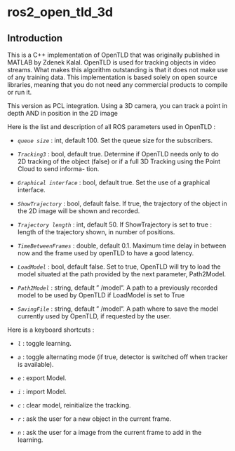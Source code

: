 # ros2_open_tld_3d

## Introduction

This is a C++ implementation of OpenTLD that was originally published in MATLAB by Zdenek Kalal. OpenTLD is used for tracking objects in video streams. What makes this algorithm outstanding is that it does not make use of any training data. This implementation is based solely on open source libraries, meaning that you do not need any commercial products to compile or run it.

This version as PCL integration. Using a 3D camera, you can track a point in depth AND in position in the 2D image

Here is the list and description of all ROS parameters used in OpenTLD :

+ *`queue size`* : int, default 100.
Set the queue size for the subscribers.
+ *`Tracking3`* : bool, default true.
Determine if OpenTLD needs only to do 2D tracking of the object
(false) or if a full 3D Tracking using the Point Cloud to send informa-
tion.

+ *``Graphical interface``* : bool, default true.
Set the use of a graphical interface.

+ *`ShowTrajectory`* : bool, default false.
If true, the trajectory of the object in the 2D image will be shown and recorded.

+ *`Trajectory length`* : int, default 50.
If ShowTrajectory is set to true : length of the trajectory shown, in number of positions.

+ *`TimeBetweenFrames`* : double, default 0.1.
Maximum time delay in between now and the frame used by openTLD to have a good latency.

+ *`LoadModel`* : bool, default false.
Set to true, OpenTLD will try to load the model situated at the path provided by the next parameter, Path2Model.

+ *`Path2Model`* : string, default ” /model”.
A path to a previously recorded model to be used by OpenTLD if LoadModel is set to True

+ *`SavingFile`* : string, default ” /model”.
A path where to save the model currently used by OpenTLD, if requested by the user.

Here is a keyboard shortcuts : 

+ *`l`* : toggle learning.

+ *`a`* : toggle alternating mode (if true, detector is switched off when tracker is available).

+ *`e`* : export Model.

+ *`i`* : import Model.

+ *`c`* : clear model, reinitialize the tracking.

+ *`r`* : ask the user for a new object in the current frame.

+ *`n`* : ask the user for a image from the current frame to add in the learning.
